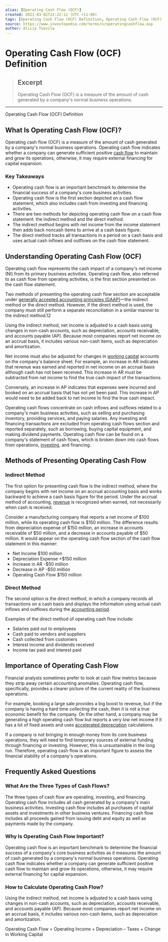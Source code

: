 ```yaml
---
alias: [Operating Cash Flow (OCF)]
created: 2021-03-02T22:22:12 (UTC +11:00)
tags: [Operating Cash Flow (OCF) Definition, Operating Cash Flow (OCF) Definition]
source: https://www.investopedia.com/terms/o/operatingcashflow.asp
author: Alicia Tuovila
---
```


# Operating Cash Flow (OCF) Definition

> ## Excerpt
> Operating Cash Flow (OCF) is a measure of the amount of cash generated by a company's normal business operations.

---

Operating Cash Flow (OCF) Definition
## What Is Operating Cash Flow (OCF)?

Operating cash flow (OCF) is a measure of the amount of cash generated by a company's normal business operations. Operating cash flow indicates whether a company can generate sufficient positive [cash flow](https://www.investopedia.com/terms/c/cashflow.asp) to maintain and grow its operations, otherwise, it may require external financing for capital expansion.

### Key Takeaways

-   Operating cash flow is an important benchmark to determine the financial success of a company's core business activities.
-   Operating cash flow is the first section depicted on a cash flow statement, which also includes cash from investing and financing activities.
-   There are two methods for depicting operating cash flow on a cash flow statement: the indirect method and the direct method.
-   The indirect method begins with net income from the income statement then adds back noncash items to arrive at a cash basis figure.
-   The direct method tracks all transactions in a period on a cash basis and uses actual cash inflows and outflows on the cash flow statement.

## Understanding Operating Cash Flow (OCF)

Operating cash flow represents the cash impact of a company's net income (NI) from its primary business activities. Operating cash flow, also referred to as cash flow from operating activities, is the first section presented on the cash flow statement.

Two methods of presenting the operating cash flow section are acceptable under [generally accepted accounting principles (GAAP)](https://www.investopedia.com/terms/g/gaap.asp)—the indirect method or the direct method. However, if the direct method is used, the company must still perform a separate reconciliation in a similar manner to the indirect method.12

Using the indirect method, net income is adjusted to a cash basis using changes in non-cash accounts, such as depreciation, accounts receivable, and accounts payable (AP). Because most companies report net income on an accrual basis, it includes various non-cash items, such as depreciation and amortization.

Net income must also be adjusted for changes in [working capital](https://www.investopedia.com/terms/w/workingcapital.asp) accounts on the company's balance sheet. For example, an increase in AR indicates that revenue was earned and reported in net income on an accrual basis although cash has not been received. This increase in AR must be subtracted from net income to find the true cash impact of the transactions.

Conversely, an increase in AP indicates that expenses were incurred and booked on an accrual basis that has not yet been paid. This increase in AP would need to be added back to net income to find the true cash impact.

Operating cash flows concentrate on cash inflows and outflows related to a company's main business activities, such as selling and purchasing inventory, providing services, and paying salaries. Any investing and financing transactions are excluded from operating cash flows section and reported separately, such as borrowing, buying capital equipment, and making dividend payments. Operating cash flow can be found on a company's statement of cash flows, which is broken down into cash flows from operations, [investing](https://www.investopedia.com/terms/c/cashflowfinvestingactivities.asp), and financing.

## Methods of Presenting Operating Cash Flow

### Indirect Method

The first option for presenting cash flow is the indirect method, where the company begins with net income on an accrual accounting basis and works backward to achieve a cash basis figure for the period. Under the accrual method of accounting, [revenue](https://www.investopedia.com/terms/r/revenue.asp) is recognized when earned, not necessarily when cash is received.

Consider a manufacturing company that reports a net income of $100 million, while its operating cash flow is $150 million. The difference results from depreciation expense of $150 million, an increase in accounts receivable of $50 million, and a decrease in accounts payable of $50 million. It would appear on the operating cash flow section of the cash flow statement in this manner:

-   Net Income $100 million
-   Depreciation Expense +$150 million
-   Increase in AR -$50 million
-   Decrease in AP -$50 million
-   Operating Cash Flow $150 million

### Direct Method

The second option is the direct method, in which a company records all transactions on a cash basis and displays the information using actual cash inflows and outflows during the [accounting period](https://www.investopedia.com/terms/a/accountingperiod.asp).

Examples of the direct method of operating cash flow include:

-   Salaries paid out to employees
-   Cash paid to vendors and suppliers
-   Cash collected from customers
-   Interest income and dividends received
-   Income tax paid and interest paid

## Importance of Operating Cash Flow

Financial analysts sometimes prefer to look at cash flow metrics because they strip away certain accounting anomalies. Operating cash flow, specifically, provides a clearer picture of the current reality of the business operations.

For example, booking a large sale provides a big boost to revenue, but if the company is having a hard time collecting the cash, then it is not a true economic benefit for the company. On the other hand, a company may be generating a high operating cash flow but reports a very low net income if it has a lot of fixed assets and uses [accelerated depreciation](https://www.investopedia.com/terms/a/accelerateddepreciation.asp) calculations.

If a company is not bringing in enough money from its core business operations, they will need to find temporary sources of external funding through financing or investing. However, this is unsustainable in the long run. Therefore, operating cash flow is an important figure to assess the financial stability of a company's operations.

## Frequently Asked Questions

### What Are the Three Types of Cash Flows?

The three types of cash flow are operating, investing, and financing. Operating cash flow includes all cash generated by a company's main business activities. Investing cash flow includes all purchases of capital assets and investments in other business ventures. Financing cash flow includes all proceeds gained from issuing debt and equity as well as payments made by the company.

### Why Is Operating Cash Flow Important?

Operating cash flow is an important benchmark to determine the financial success of a company's core business activities as it measures the amount of cash generated by a company's normal business operations. Operating cash flow indicates whether a company can generate sufficient positive cash flow to maintain and grow its operations, otherwise, it may require external financing for capital expansion.

### How to Calculate Operating Cash Flow?

Using the indirect method, net income is adjusted to a cash basis using changes in non-cash accounts, such as depreciation, accounts receivable, and accounts payable (AP). Because most companies report net income on an accrual basis, it includes various non-cash items, such as depreciation and amortization.

Operating Cash Flow = Operating Income + Depreciation – Taxes + Change in Working Capital
